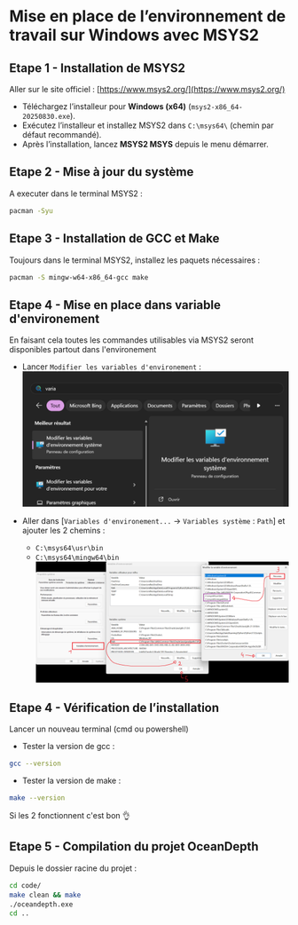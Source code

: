 # Mise en place de l’environnement de travail sur Windows avec MSYS2

## Etape 1 - Installation de MSYS2

Aller sur le site officiel : [https://www.msys2.org/](https://www.msys2.org/)

- Téléchargez l’installeur pour **Windows (x64)** (`msys2-x86_64-20250830.exe`).
- Exécutez l’installeur et installez MSYS2 dans `C:\msys64\` (chemin par défaut recommandé).
- Après l’installation, lancez **MSYS2 MSYS** depuis le menu démarrer.

## Etape 2 - Mise à jour du système

A executer dans le terminal MSYS2 :
```bash
pacman -Syu
```


## Etape 3 - Installation de GCC et Make

Toujours dans le terminal MSYS2, installez les paquets nécessaires :

```bash
pacman -S mingw-w64-x86_64-gcc make
```

## Etape 4 - Mise en place dans variable d'environement

En faisant cela toutes les commandes utilisables via MSYS2 seront disponibles partout dans l'environement 

- Lancer `Modifier les variables d'environement` :
![`setup_1.png`](./src/setup_1.png)

- Aller dans [`Variables d'environement...` -> `Variables système` : `Path`] et ajouter les 2 chemins :
    - `C:\msys64\usr\bin`
    - `C:\msys64\mingw64\bin`
![`setup_2.png`](./src/setup_2.png)

## Etape 4 - Vérification de l’installation

Lancer un nouveau terminal (cmd ou powershell)

- Tester la version de gcc :
```bash
gcc --version
```

- Tester la version de make :
```bash
make --version
```

Si les 2 fonctionnent c'est bon 👌

## Etape 5 - Compilation du projet OceanDepth

Depuis le dossier racine du projet :

```bash
cd code/
make clean && make
./oceandepth.exe
cd ..
```
